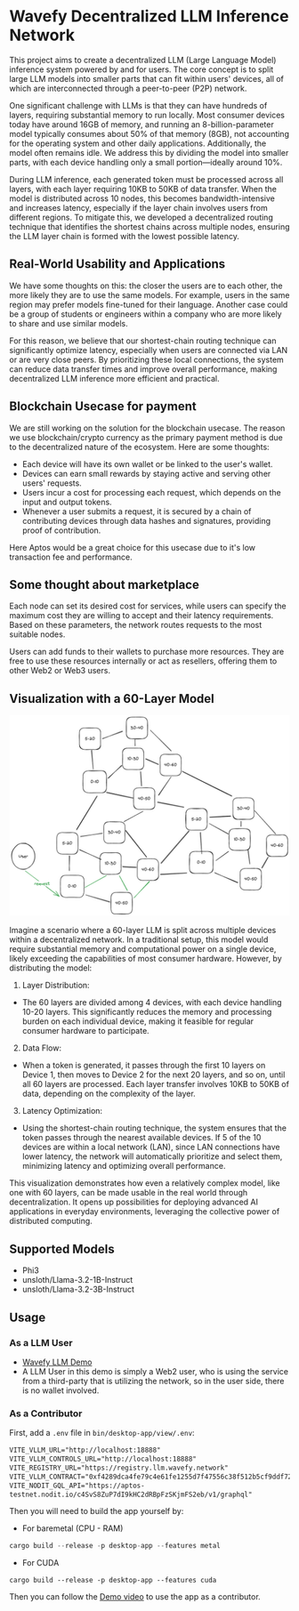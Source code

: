 # Wavefy Decentralized LLM Inference Network

This project aims to create a decentralized LLM (Large Language Model) inference system powered by and for users. The core concept is to split large LLM models into smaller parts that can fit within users' devices, all of which are interconnected through a peer-to-peer (P2P) network.

One significant challenge with LLMs is that they can have hundreds of layers, requiring substantial memory to run locally. Most consumer devices today have around 16GB of memory, and running an 8-billion-parameter model typically consumes about 50% of that memory (8GB), not accounting for the operating system and other daily applications. Additionally, the model often remains idle. We address this by dividing the model into smaller parts, with each device handling only a small portion—ideally around 10%.

During LLM inference, each generated token must be processed across all layers, with each layer requiring 10KB to 50KB of data transfer. When the model is distributed across 10 nodes, this becomes bandwidth-intensive and increases latency, especially if the layer chain involves users from different regions. To mitigate this, we developed a decentralized routing technique that identifies the shortest chains across multiple nodes, ensuring the LLM layer chain is formed with the lowest possible latency.

## Real-World Usability and Applications

We have some thoughts on this: the closer the users are to each other, the more likely they are to use the same models. For example, users in the same region may prefer models fine-tuned for their language. Another case could be a group of students or engineers within a company who are more likely to share and use similar models.

For this reason, we believe that our shortest-chain routing technique can significantly optimize latency, especially when users are connected via LAN or are very close peers. By prioritizing these local connections, the system can reduce data transfer times and improve overall performance, making decentralized LLM inference more efficient and practical.

## Blockchain Usecase for payment

We are still working on the solution for the blockchain usecase. The reason we use blockchain/crypto currency as the primary payment method is due to the decentralized nature of the ecosystem.
Here are some thoughts:
- Each device will have its own wallet or be linked to the user's wallet.
- Devices can earn small rewards by staying active and serving other users' requests.
- Users incur a cost for processing each request, which depends on the input and output tokens.
- Whenever a user submits a request, it is secured by a chain of contributing devices through data hashes and signatures, providing proof of contribution.

Here Aptos would be a great choice for this usecase due to it's low transaction fee and performance. 

## Some thought about marketplace

Each node can set its desired cost for services, while users can specify the maximum cost they are willing to accept and their latency requirements. Based on these parameters, the network routes requests to the most suitable nodes.

Users can add funds to their wallets to purchase more resources. They are free to use these resources internally or act as resellers, offering them to other Web2 or Web3 users.

## Visualization with a 60-Layer Model

![Architecture](./docs/architecture.excalidraw.png)

Imagine a scenario where a 60-layer LLM is split across multiple devices within a decentralized network. In a traditional setup, this model would require substantial memory and computational power on a single device, likely exceeding the capabilities of most consumer hardware. However, by distributing the model:

1. Layer Distribution:

- The 60 layers are divided among 4 devices, with each device handling 10-20 layers. This significantly reduces the memory and processing burden on each individual device, making it feasible for regular consumer hardware to participate.

2. Data Flow:

- When a token is generated, it passes through the first 10 layers on Device 1, then moves to Device 2 for the next 20 layers, and so on, until all 60 layers are processed. Each layer transfer involves 10KB to 50KB of data, depending on the complexity of the layer.

3. Latency Optimization:

- Using the shortest-chain routing technique, the system ensures that the token passes through the nearest available devices. If 5 of the 10 devices are within a local network (LAN), since LAN connections have lower latency, the network will automatically prioritize and select them, minimizing latency and optimizing overall performance.

This visualization demonstrates how even a relatively complex model, like one with 60 layers, can be made usable in the real world through decentralization. It opens up possibilities for deploying advanced AI applications in everyday environments, leveraging the collective power of distributed computing.

## Supported Models

- Phi3
- unsloth/Llama-3.2-1B-Instruct
- unsloth/Llama-3.2-3B-Instruct


## Usage

### As a LLM User

- [Wavefy LLM Demo](https://llm.wavefy.network)
- A LLM User in this demo is simply a Web2 user, who is using the service from a third-party that is utilizing the network, so in the user side, there is no wallet involved. 

### As a Contributor

First, add a `.env` file in `bin/desktop-app/view/.env`:
```
VITE_VLLM_URL="http://localhost:18888"
VITE_VLLM_CONTROLS_URL="http://localhost:18888"
VITE_REGISTRY_URL="https://registry.llm.wavefy.network"
VITE_VLLM_CONTRACT="0xf4289dca4fe79c4e61fe1255d7f47556c38f512b5cf9ddf727f0e44a5c6a6b00"
VITE_NODIT_GQL_API="https://aptos-testnet.nodit.io/c4SvS8ZuP7dI9kHC2dRBpFzSKjmFS2eb/v1/graphql"
```

Then you will need to build the app yourself by:
- For baremetal (CPU - RAM)
```rust
cargo build --release -p desktop-app --features metal
```
- For CUDA
```
cargo build --release -p desktop-app --features cuda
```

Then you can follow the [Demo video](https://youtu.be/Mi5JrVATHGU) to use the app as a contributor.



